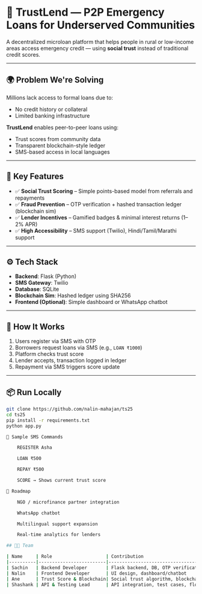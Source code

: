 # 💸 TrustLend — P2P Emergency Loans for Underserved Communities

A decentralized microloan platform that helps people in rural or low-income areas access emergency credit — using **social trust** instead of traditional credit scores.

---

## 🌍 Problem We're Solving

Millions lack access to formal loans due to:
- No credit history or collateral
- Limited banking infrastructure

**TrustLend** enables peer-to-peer loans using:
- Trust scores from community data
- Transparent blockchain-style ledger
- SMS-based access in local languages

---

## 🔑 Key Features

- ✅ **Social Trust Scoring** – Simple points-based model from referrals and repayments
- ✅ **Fraud Prevention** – OTP verification + hashed transaction ledger (blockchain sim)
- ✅ **Lender Incentives** – Gamified badges & minimal interest returns (1–2% APR)
- ✅ **High Accessibility** – SMS support (Twilio), Hindi/Tamil/Marathi support

---

## ⚙️ Tech Stack

- **Backend**: Flask (Python)
- **SMS Gateway**: Twilio
- **Database**: SQLite
- **Blockchain Sim**: Hashed ledger using SHA256
- **Frontend (Optional)**: Simple dashboard or WhatsApp chatbot

---

## 🧪 How It Works

1. Users register via SMS with OTP
2. Borrowers request loans via SMS (e.g., `LOAN ₹1000`)
3. Platform checks trust score
4. Lender accepts, transaction logged in ledger
5. Repayment via SMS triggers score update

---

## 📦 Run Locally

```bash
git clone https://github.com/nalin-mahajan/ts25
cd ts25
pip install -r requirements.txt
python app.py

📲 Sample SMS Commands

    REGISTER Asha

    LOAN ₹500

    REPAY ₹500

    SCORE → Shows current trust score

🔮 Roadmap

    NGO / microfinance partner integration

    WhatsApp chatbot

    Multilingual support expansion

    Real-time analytics for lenders

## 👨‍💻 Team

| Name     | Role                    | Contribution                              |
|----------|-------------------------|-------------------------------------------|
| Sachin   | Backend Developer       | Flask backend, DB, OTP verification       |
| Nalin    | Frontend Developer      | UI design, dashboard/chatbot              |
| Ane      | Trust Score & Blockchain| Social trust algorithm, blockchain sim    |
| Shashank | API & Testing Lead      | API integration, test cases, flow testing |

